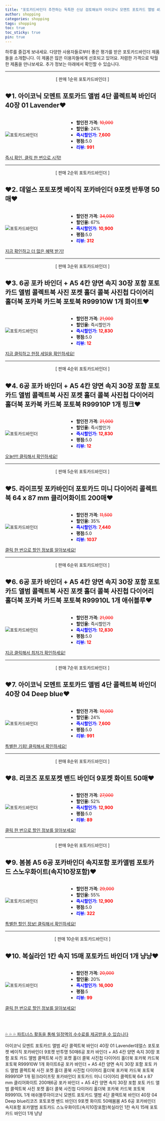 ```yaml
---
title: "포토카드바인더 추천하는 독특한 신상 검토해보자 아이코닉 모멘트 포토카드 앨범 4단"
author: shopping
categories: shopping
tags: shopping
toc: true
toc_sticky: true
pin: true
---
```

하루를 즐겁게 보내세요. 다양한 사용자들로부터 좋은 평가를 받은 포토카드바인더 제품들을 소개합니다. 이 제품은 많은 이용자들에게 선호되고 있어요. 저렴한 가격으로 탁월한 제품을 만나보세요. 추가 정보는 아래에서 확인할 수 있습니다.

---
<p class="toplist" style="margin: 0 auto; display: block; width: fit-content;">[ 판매 1순위 포토카드바인더 ]</p>

<h2><strong>❤️1. 아이코닉 모멘트 포토카드 앨범 4단 콜렉트북 바인더 40장 01 Lavender❤️</strong></h2>

<div style="display: flex; align-items: center;">
    <div style="flex: 0.4;">
        <img src="https://thumbnail6.coupangcdn.com/thumbnails/remote/230x230ex/image/retail/images/4337491871057130-d0c5f245-1709-4a16-8eba-5d2d3a9d5924.jpg" alt="포토카드바인더" style="max-width: 100%;">
    </div>
    <div style="flex: 0.6; margin-left: 10px;">
        <ul>
            <li><strong>할인전 가격:</strong> <del style="color: red;">10,000</del></li>
            <li><strong>할인율:</strong> 24%</li>
            <li><span style='color:blue'><strong>즉시할인가:</strong></span> <span style='color:red'><strong>7,600</strong></span></li>
            <li><strong>평점:</strong>5.0</li>
            <li><span style='color:blue'><strong>리뷰:</strong></span> <span style='color:red'><strong>991</strong></span></li>
        </ul>
    </div>
</div>
<div class="center">
    <a href="https://selin100587001.github.io?lptag=AF9450613&subid=githubio&pageKey=6760960417&traceid=V0-153&itemId=15844731410&vendorItemId=83055689425" class="myButton">
        즉시 확인, 클릭 한 번으로 시작!
    </a>
</div>


---
<p class="toplist" style="margin: 0 auto; display: block; width: fit-content;">[ 판매 2순위 포토카드바인더 ]</p>

<h2><strong>❤️2. 데얼스 포토포켓 베이직 포카바인더 9포켓 반투명 50매❤️</strong></h2>

<div style="display: flex; align-items: center;">
    <div style="flex: 0.4;">
        <img src="https://thumbnail9.coupangcdn.com/thumbnails/remote/230x230ex/image/retail/images/2020/10/06/11/9/33ef72ea-1670-460d-a454-f22710fae377.jpg" alt="포토카드바인더" style="max-width: 100%;">
    </div>
    <div style="flex: 0.6; margin-left: 10px;">
        <ul>
            <li><strong>할인전 가격:</strong> <del style="color: red;">34,000</del></li>
            <li><strong>할인율:</strong> 67%</li>
            <li><span style='color:blue'><strong>즉시할인가:</strong></span> <span style='color:red'><strong>10,900</strong></span></li>
            <li><strong>평점:</strong>5.0</li>
            <li><span style='color:blue'><strong>리뷰:</strong></span> <span style='color:red'><strong>312</strong></span></li>
        </ul>
    </div>
</div>
<div class="center">
    <a href="https://selin100587001.github.io?lptag=AF9450613&subid=githubio&pageKey=4316286879&traceid=V0-153&itemId=5016284997&vendorItemId=72326149451" class="myButton">
        지금 확인하고 더 많은 혜택 받기!
    </a>
</div>


---
<p class="toplist" style="margin: 0 auto; display: block; width: fit-content;">[ 판매 3순위 포토카드바인더 ]</p>

<h2><strong>❤️3. 6공 포카 바인더 + A5 4칸 양면 속지 30장 포함 포토 카드 앨범 콜렉트북 사진 포켓 홀더 콜북 사진첩 다이어리 홀더북 포카북 카드북 포토북 R99910W 1개 화이트❤️</strong></h2>

<div style="display: flex; align-items: center;">
    <div style="flex: 0.4;">
        <img src="https://thumbnail6.coupangcdn.com/thumbnails/remote/230x230ex/image/vendor_inventory/f6f2/2510a43d2b343e2cafbea643d33062b1bf1e1ad376e6e441d9e8046952d0.jpg" alt="포토카드바인더" style="max-width: 100%;">
    </div>
    <div style="flex: 0.6; margin-left: 10px;">
        <ul>
            <li><strong>할인전 가격:</strong> <del style="color: red;">21,000</del></li>
            <li><strong>할인율:</strong> 즉시할인가</li>
            <li><span style='color:blue'><strong>즉시할인가:</strong></span> <span style='color:red'><strong>12,830</strong></span></li>
            <li><strong>평점:</strong>5.0</li>
            <li><span style='color:blue'><strong>리뷰:</strong></span> <span style='color:red'><strong>12</strong></span></li>
        </ul>
    </div>
</div>
<div class="center">
    <a href="https://selin100587001.github.io?lptag=AF9450613&subid=githubio&pageKey=8067995276&traceid=V0-153&itemId=22698393667&vendorItemId=89734049739" class="myButton">
        지금 클릭하고 한정 세일을 확인하세요!
    </a>
</div>


---
<p class="toplist" style="margin: 0 auto; display: block; width: fit-content;">[ 판매 4순위 포토카드바인더 ]</p>

<h2><strong>❤️4. 6공 포카 바인더 + A5 4칸 양면 속지 30장 포함 포토 카드 앨범 콜렉트북 사진 포켓 홀더 콜북 사진첩 다이어리 홀더북 포카북 카드북 포토북 R99910P 1개 핑크❤️</strong></h2>

<div style="display: flex; align-items: center;">
    <div style="flex: 0.4;">
        <img src="https://thumbnail10.coupangcdn.com/thumbnails/remote/230x230ex/image/vendor_inventory/54ea/9005a8f123d74e2225bfce359b68edf6e60510e32e96fbac760a3eedf154.jpg" alt="포토카드바인더" style="max-width: 100%;">
    </div>
    <div style="flex: 0.6; margin-left: 10px;">
        <ul>
            <li><strong>할인전 가격:</strong> <del style="color: red;">21,000</del></li>
            <li><strong>할인율:</strong> 즉시할인가</li>
            <li><span style='color:blue'><strong>즉시할인가:</strong></span> <span style='color:red'><strong>12,830</strong></span></li>
            <li><strong>평점:</strong>5.0</li>
            <li><span style='color:blue'><strong>리뷰:</strong></span> <span style='color:red'><strong>12</strong></span></li>
        </ul>
    </div>
</div>
<div class="center">
    <a href="https://selin100587001.github.io?lptag=AF9450613&subid=githubio&pageKey=8067995276&traceid=V0-153&itemId=22698393672&vendorItemId=89734049759" class="myButton">
        오늘만! 클릭해서 확인하세요!
    </a>
</div>


---
<p class="toplist" style="margin: 0 auto; display: block; width: fit-content;">[ 판매 5순위 포토카드바인더 ]</p>

<h2><strong>❤️5. 라이프핏 포카바인더 포토카드 미니 다이어리 콜렉트북 64 x 87 mm 클리어화이트 200매❤️</strong></h2>

<div style="display: flex; align-items: center;">
    <div style="flex: 0.4;">
        <img src="https://thumbnail10.coupangcdn.com/thumbnails/remote/230x230ex/image/vendor_inventory/20a7/464f94069bedd64a241bff845bbfb583aa3d753b11e6dedfae461fc3e8d6.jpg" alt="포토카드바인더" style="max-width: 100%;">
    </div>
    <div style="flex: 0.6; margin-left: 10px;">
        <ul>
            <li><strong>할인전 가격:</strong> <del style="color: red;">11,500</del></li>
            <li><strong>할인율:</strong> 35%</li>
            <li><span style='color:blue'><strong>즉시할인가:</strong></span> <span style='color:red'><strong>7,440</strong></span></li>
            <li><strong>평점:</strong>5.0</li>
            <li><span style='color:blue'><strong>리뷰:</strong></span> <span style='color:red'><strong>1037</strong></span></li>
        </ul>
    </div>
</div>
<div class="center">
    <a href="https://selin100587001.github.io?lptag=AF9450613&subid=githubio&pageKey=6532272681&traceid=V0-153&itemId=14512995770&vendorItemId=84473336850" class="myButton">
        클릭 한 번으로 할인 정보를 알아보세요!
    </a>
</div>


---
<p class="toplist" style="margin: 0 auto; display: block; width: fit-content;">[ 판매 6순위 포토카드바인더 ]</p>

<h2><strong>❤️6. 6공 포카 바인더 + A5 4칸 양면 속지 30장 포함 포토 카드 앨범 콜렉트북 사진 포켓 홀더 콜북 사진첩 다이어리 홀더북 포카북 카드북 포토북 R99910L 1개 애쉬블루❤️</strong></h2>

<div style="display: flex; align-items: center;">
    <div style="flex: 0.4;">
        <img src="https://thumbnail7.coupangcdn.com/thumbnails/remote/230x230ex/image/vendor_inventory/1ac4/4d6621919a9891f9ee2e418f7113e2030bdea7d96794c54447aad1ffd7b6.jpg" alt="포토카드바인더" style="max-width: 100%;">
    </div>
    <div style="flex: 0.6; margin-left: 10px;">
        <ul>
            <li><strong>할인전 가격:</strong> <del style="color: red;">21,000</del></li>
            <li><strong>할인율:</strong> 즉시할인가</li>
            <li><span style='color:blue'><strong>즉시할인가:</strong></span> <span style='color:red'><strong>12,830</strong></span></li>
            <li><strong>평점:</strong>5.0</li>
            <li><span style='color:blue'><strong>리뷰:</strong></span> <span style='color:red'><strong>12</strong></span></li>
        </ul>
    </div>
</div>
<div class="center">
    <a href="https://selin100587001.github.io?lptag=AF9450613&subid=githubio&pageKey=8067995276&traceid=V0-153&itemId=22698393678&vendorItemId=89734049768" class="myButton">
        지금 클릭해서 최저가 확인하세요!
    </a>
</div>


---
<p class="toplist" style="margin: 0 auto; display: block; width: fit-content;">[ 판매 7순위 포토카드바인더 ]</p>

<h2><strong>❤️7. 아이코닉 모멘트 포토카드 앨범 4단 콜렉트북 바인더 40장 04 Deep blue❤️</strong></h2>

<div style="display: flex; align-items: center;">
    <div style="flex: 0.4;">
        <img src="https://thumbnail9.coupangcdn.com/thumbnails/remote/230x230ex/image/retail/images/7791745027394731-c351ce15-3da0-4e04-a689-5bef15724e96.jpg" alt="포토카드바인더" style="max-width: 100%;">
    </div>
    <div style="flex: 0.6; margin-left: 10px;">
        <ul>
            <li><strong>할인전 가격:</strong> <del style="color: red;">10,000</del></li>
            <li><strong>할인율:</strong> 24%</li>
            <li><span style='color:blue'><strong>즉시할인가:</strong></span> <span style='color:red'><strong>7,600</strong></span></li>
            <li><strong>평점:</strong>5.0</li>
            <li><span style='color:blue'><strong>리뷰:</strong></span> <span style='color:red'><strong>991</strong></span></li>
        </ul>
    </div>
</div>
<div class="center">
    <a href="https://selin100587001.github.io?lptag=AF9450613&subid=githubio&pageKey=6760960417&traceid=V0-153&itemId=15844731416&vendorItemId=83055689443" class="myButton">
        특별한 기회! 클릭해서 확인하세요!
    </a>
</div>


---
<p class="toplist" style="margin: 0 auto; display: block; width: fit-content;">[ 판매 8순위 포토카드바인더 ]</p>

<h2><strong>❤️8. 리코즈 포토포켓 밴드 바인더 9포켓 화이트 50매❤️</strong></h2>

<div style="display: flex; align-items: center;">
    <div style="flex: 0.4;">
        <img src="https://thumbnail8.coupangcdn.com/thumbnails/remote/230x230ex/image/retail/images/2023/01/05/15/4/99e3fe90-9b08-4a3f-b844-f35b57cb01c1.jpg" alt="포토카드바인더" style="max-width: 100%;">
    </div>
    <div style="flex: 0.6; margin-left: 10px;">
        <ul>
            <li><strong>할인전 가격:</strong> <del style="color: red;">27,000</del></li>
            <li><strong>할인율:</strong> 52%</li>
            <li><span style='color:blue'><strong>즉시할인가:</strong></span> <span style='color:red'><strong>12,900</strong></span></li>
            <li><strong>평점:</strong>5.0</li>
            <li><span style='color:blue'><strong>리뷰:</strong></span> <span style='color:red'><strong>89</strong></span></li>
        </ul>
    </div>
</div>
<div class="center">
    <a href="https://selin100587001.github.io?lptag=AF9450613&subid=githubio&pageKey=7045773631&traceid=V0-153&itemId=17436167412&vendorItemId=84605019881" class="myButton">
        클릭 한 번으로 할인 정보를 알아보세요!
    </a>
</div>


---
<p class="toplist" style="margin: 0 auto; display: block; width: fit-content;">[ 판매 9순위 포토카드바인더 ]</p>

<h2><strong>❤️9. 봄봄 A5 6공 포카바인더 속지포함 포카앨범 포토카드 스노우화이트(속지10장포함)❤️</strong></h2>

<div style="display: flex; align-items: center;">
    <div style="flex: 0.4;">
        <img src="https://thumbnail6.coupangcdn.com/thumbnails/remote/230x230ex/image/vendor_inventory/4a78/2c12b26cb7f08bd663c18643d9766ed1c4e853c040056aa0b3b5de8d6784.jpg" alt="포토카드바인더" style="max-width: 100%;">
    </div>
    <div style="flex: 0.6; margin-left: 10px;">
        <ul>
            <li><strong>할인전 가격:</strong> <del style="color: red;">29,000</del></li>
            <li><strong>할인율:</strong> 55%</li>
            <li><span style='color:blue'><strong>즉시할인가:</strong></span> <span style='color:red'><strong>12,900</strong></span></li>
            <li><strong>평점:</strong>5.0</li>
            <li><span style='color:blue'><strong>리뷰:</strong></span> <span style='color:red'><strong>322</strong></span></li>
        </ul>
    </div>
</div>
<div class="center">
    <a href="https://selin100587001.github.io?lptag=AF9450613&subid=githubio&pageKey=7297543280&traceid=V0-153&itemId=21708156063&vendorItemId=88757572573" class="myButton">
        특별한 할인 정보! 클릭해서 확인하세요!
    </a>
</div>


---
<p class="toplist" style="margin: 0 auto; display: block; width: fit-content;">[ 판매 10순위 포토카드바인더 ]</p>

<h2><strong>❤️10. 복실라인 1칸 속지 15매 포토카드 바인더 1개 냥냥❤️</strong></h2>

<div style="display: flex; align-items: center;">
    <div style="flex: 0.4;">
        <img src="https://thumbnail8.coupangcdn.com/thumbnails/remote/230x230ex/image/vendor_inventory/b814/d0c992a40d37a68fd6eb109b34078806fa1a97e5784a21ae2ea6ce0081fb.jpg" alt="포토카드바인더" style="max-width: 100%;">
    </div>
    <div style="flex: 0.6; margin-left: 10px;">
        <ul>
            <li><strong>할인전 가격:</strong> <del style="color: red;">20,000</del></li>
            <li><strong>할인율:</strong> 20%</li>
            <li><span style='color:blue'><strong>즉시할인가:</strong></span> <span style='color:red'><strong>16,000</strong></span></li>
            <li><strong>평점:</strong>5</li>
            <li><span style='color:blue'><strong>리뷰:</strong></span> <span style='color:red'><strong>99</strong></span></li>
        </ul>
    </div>
</div>
<div class="center">
    <a href="https://selin100587001.github.io?lptag=AF9450613&subid=githubio&pageKey=8231953236&traceid=V0-153&itemId=23693402684&vendorItemId=90718532063" class="myButton">
        클릭 한 번으로 할인 정보를 알아보세요!
    </a>
</div>

<br><br><br>[💦 💦 💦 파트너스 활동을 통해 일정액의 수수료를 제공받을 수 있습니다](https://link.coupang.com/a/bcpT2c)<br><br>아이코닉 모멘트 포토카드 앨범 4단 콜렉트북 바인더 40장 01 Lavender데얼스 포토포켓 베이직 포카바인더 9포켓 반투명 50매6공 포카 바인더 + A5 4칸 양면 속지 30장 포함 포토 카드 앨범 콜렉트북 사진 포켓 홀더 콜북 사진첩 다이어리 홀더북 포카북 카드북 포토북 R99910W 1개 화이트6공 포카 바인더 + A5 4칸 양면 속지 30장 포함 포토 카드 앨범 콜렉트북 사진 포켓 홀더 콜북 사진첩 다이어리 홀더북 포카북 카드북 포토북 R99910P 1개 핑크라이프핏 포카바인더 포토카드 미니 다이어리 콜렉트북 64 x 87 mm 클리어화이트 200매6공 포카 바인더 + A5 4칸 양면 속지 30장 포함 포토 카드 앨범 콜렉트북 사진 포켓 홀더 콜북 사진첩 다이어리 홀더북 포카북 카드북 포토북 R99910L 1개 애쉬블루아이코닉 모멘트 포토카드 앨범 4단 콜렉트북 바인더 40장 04 Deep blue리코즈 포토포켓 밴드 바인더 9포켓 화이트 50매봄봄 A5 6공 포카바인더 속지포함 포카앨범 포토카드 스노우화이트(속지10장포함)복실라인 1칸 속지 15매 포토카드 바인더 1개 냥냥